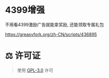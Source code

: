# 4399增强
不用看4399激励广告就能拿奖励, 还能领取专属礼包

https://greasyfork.org/zh-CN/scripts/436895


# ⚖️ 许可证

> 使用 [GPL-3.0](https://github.com/dsy4567/fuck-4399/blob/main/LICENSE) 许可